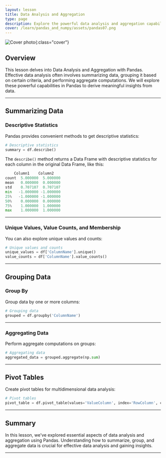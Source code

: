 ```yaml
---
layout: lesson
title: Data Analysis and Aggregation
type: page
description: Explore the powerful data analysis and aggregation capabilities of Pandas, including summarizing data, grouping, and performing aggregate computations.
cover: /learn/pandas_and_numpy/assets/pandas07.png
---
```


![Cover photo]({{page.cover}}){:class="cover"}

## Overview

This lesson delves into Data Analysis and Aggregation with Pandas. Effective data analysis often involves summarizing data, grouping it based on certain criteria, and performing aggregate computations. We will explore these powerful capabilities in Pandas to derive meaningful insights from data.

---

## Summarizing Data

### Descriptive Statistics

Pandas provides convenient methods to get descriptive statistics:

```python
# Descriptive statistics
summary = df.describe()
```

The `describe()` method returns a Data Frame with descriptive statistics for each column in the original Data Frame, like this:

```python
    Column1    Column2
count  5.000000  5.000000
mean   0.000000  0.000000
std    0.707107  0.707107
min   -1.000000 -1.000000
25%   -1.000000 -1.000000
50%    0.000000  0.000000
75%    1.000000  1.000000
max    1.000000  1.000000
```

---

### Unique Values, Value Counts, and Membership

You can also explore unique values and counts:

```python
# Unique values and counts
unique_values = df['ColumnName'].unique()
value_counts = df['ColumnName'].value_counts()
```

---

## Grouping Data

### Group By

Group data by one or more columns:

```python
# Grouping data
grouped = df.groupby('ColumnName')
```

---

### Aggregating Data

Perform aggregate computations on groups:

```python
# Aggregating data
aggregated_data = grouped.aggregate(np.sum)
```

---

## Pivot Tables

Create pivot tables for multidimensional data analysis:

```python
# Pivot tables
pivot_table = df.pivot_table(values='ValueColumn', index='RowColumn', columns='ColumnColumn')
```

---

## Summary

In this lesson, we've explored essential aspects of data analysis and aggregation using Pandas. Understanding how to summarize, group, and aggregate data is crucial for effective data analysis and gaining insights.

---
